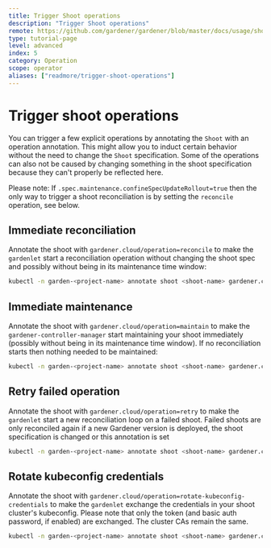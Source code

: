```yaml
---
title: Trigger Shoot operations
description: "Trigger Shoot operations"
remote: https://github.com/gardener/gardener/blob/master/docs/usage/shoot_operations.md
type: tutorial-page
level: advanced
index: 5
category: Operation
scope: operator
aliases: ["readmore/trigger-shoot-operations"]
---
```

# Trigger shoot operations

You can trigger a few explicit operations by annotating the `Shoot` with an operation annotation.
This might allow you to induct certain behavior without the need to change the `Shoot` specification.
Some of the operations can also not be caused by changing something in the shoot specification because they can't properly be reflected here.

Please note: If `.spec.maintenance.confineSpecUpdateRollout=true` then the only way to trigger a shoot reconciliation is by setting the `reconcile` operation, see below.

## Immediate reconciliation

Annotate the shoot with `gardener.cloud/operation=reconcile` to make the `gardenlet` start a reconciliation operation without changing the shoot spec and possibly without being in its maintenance time window:

```bash
kubectl -n garden-<project-name> annotate shoot <shoot-name> gardener.cloud/operation=reconcile
```

## Immediate maintenance

Annotate the shoot with `gardener.cloud/operation=maintain` to make the `gardener-controller-manager` start maintaining your shoot immediately (possibly without being in its maintenance time window).
If no reconciliation starts then nothing needed to be maintained:

```bash
kubectl -n garden-<project-name> annotate shoot <shoot-name> gardener.cloud/operation=maintain
```

## Retry failed operation

Annotate the shoot with `gardener.cloud/operation=retry` to make the `gardenlet` start a new reconciliation loop on a failed shoot.
Failed shoots are only reconciled again if a new Gardener version is deployed, the shoot specification is changed or this annotation is set

```bash
kubectl -n garden-<project-name> annotate shoot <shoot-name> gardener.cloud/operation=retry
```

## Rotate kubeconfig credentials

Annotate the shoot with `gardener.cloud/operation=rotate-kubeconfig-credentials` to make the `gardenlet` exchange the credentials in your shoot cluster's kubeconfig.
Please note that only the token (and basic auth password, if enabled) are exchanged. The cluster CAs remain the same.

```bash
kubectl -n garden-<project-name> annotate shoot <shoot-name> gardener.cloud/operation=rotate-kubeconfig-credentials
```
